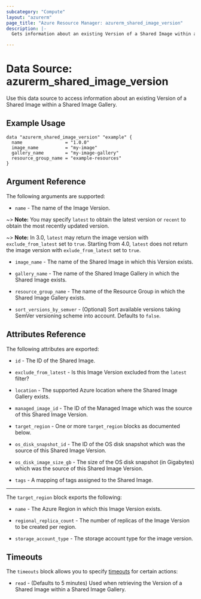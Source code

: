 ```yaml
---
subcategory: "Compute"
layout: "azurerm"
page_title: "Azure Resource Manager: azurerm_shared_image_version"
description: |-
  Gets information about an existing Version of a Shared Image within a Shared Image Gallery.

---
```


# Data Source: azurerm_shared_image_version

Use this data source to access information about an existing Version of a Shared Image within a Shared Image Gallery.

## Example Usage

```hcl
data "azurerm_shared_image_version" "example" {
  name                = "1.0.0"
  image_name          = "my-image"
  gallery_name        = "my-image-gallery"
  resource_group_name = "example-resources"
}
```

## Argument Reference

The following arguments are supported:

* `name` - The name of the Image Version.

~> **Note:** You may specify `latest` to obtain the latest version or `recent` to obtain the most recently updated version.

~> **Note:** In 3.0, `latest` may return the image version with `exclude_from_latest` set to `true`. Starting from 4.0, `latest` does not return the image version with `exlude_from_latest` set to `true`.

* `image_name` - The name of the Shared Image in which this Version exists.

* `gallery_name` - The name of the Shared Image Gallery in which the Shared Image exists.

* `resource_group_name` - The name of the Resource Group in which the Shared Image Gallery exists.

* `sort_versions_by_semver` - (Optional) Sort available versions taking SemVer versioning scheme into account. Defaults to `false`.

## Attributes Reference

The following attributes are exported:

* `id` - The ID of the Shared Image.

* `exclude_from_latest` - Is this Image Version excluded from the `latest` filter?

* `location` - The supported Azure location where the Shared Image Gallery exists.

* `managed_image_id` - The ID of the Managed Image which was the source of this Shared Image Version.

* `target_region` - One or more `target_region` blocks as documented below.

* `os_disk_snapshot_id` - The ID of the OS disk snapshot which was the source of this Shared Image Version.

* `os_disk_image_size_gb` - The size of the OS disk snapshot (in Gigabytes) which was the source of this Shared Image Version.

* `tags` - A mapping of tags assigned to the Shared Image.

---

The `target_region` block exports the following:

* `name` - The Azure Region in which this Image Version exists.

* `regional_replica_count` - The number of replicas of the Image Version to be created per region.

* `storage_account_type` - The storage account type for the image version.

## Timeouts

The `timeouts` block allows you to specify [timeouts](https://www.terraform.io/language/resources/syntax#operation-timeouts) for certain actions:

* `read` - (Defaults to 5 minutes) Used when retrieving the Version of a Shared Image within a Shared Image Gallery.
